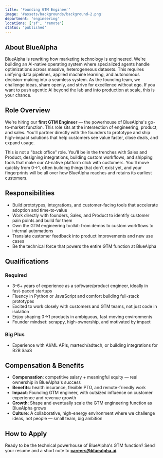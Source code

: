 ```yaml
---
title: 'Founding GTM Engineer'
image: '#assets/backgrounds/background-2.png'
department: 'engineering'
locations: ['sf', 'remote']
status: 'published'
---
```


## About BlueAlpha

BlueAlpha is rewriting how marketing technology is engineered. We're building an AI-native operating system where specialized agents handle optimizations across massive, heterogeneous datasets. This requires unifying data pipelines, applied machine learning, and autonomous decision-making into a seamless system. As the founding team, we challenge ideas, share openly, and strive for excellence without ego. If you want to push agentic AI beyond the lab and into production at scale, this is your chance.

## Role Overview

We're hiring our **first GTM Engineer** — the powerhouse of BlueAlpha's go-to-market function. This role sits at the intersection of engineering, product, and sales. You'll partner directly with the founders to prototype and ship high-impact solutions that help customers see value faster, close deals, and expand usage.

This is not a "back office" role. You'll be in the trenches with Sales and Product, designing integrations, building custom workflows, and shipping tools that make our AI-native platform click with customers. You'll move quickly from 0→1, often building things that don't exist yet, and your fingerprints will be all over how BlueAlpha reaches and retains its earliest customers.

## Responsibilities

- Build prototypes, integrations, and customer-facing tools that accelerate adoption and time-to-value
- Work directly with founders, Sales, and Product to identify customer pain points and build for them
- Own the GTM engineering toolkit: from demos to custom workflows to internal automations
- Translate customer feedback into product improvements and new use cases
- Be the technical force that powers the entire GTM function at BlueAlpha

## Qualifications

### Required

- 3–6+ years of experience as a software/product engineer, ideally in fast-paced startups
- Fluency in Python or JavaScript and comfort building full-stack prototypes
- Excited to work closely with customers and GTM teams, not just code in isolation
- Enjoy shaping 0→1 products in ambiguous, fast-moving environments
- Founder mindset: scrappy, high-ownership, and motivated by impact

### Big Plus

- Experience with AI/ML APIs, martech/adtech, or building integrations for B2B SaaS

## Compensation & Benefits

- **Compensation**: competitive salary + meaningful equity — real ownership in BlueAlpha's success
- **Benefits**: health insurance, flexible PTO, and remote-friendly work
- **Impact**: Founding GTM engineer, with outsized influence on customer experience and revenue growth
- **Growth**: Shape and eventually scale the GTM engineering function as BlueAlpha grows
- **Culture**: A collaborative, high-energy environment where we challenge ideas, not people — small team, big ambition

## How to Apply

Ready to be the technical powerhouse of BlueAlpha's GTM function? Send your resume and a short note to **careers@bluealpha.ai**.

